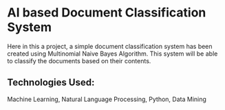 # AI based Document Classification System
Here in this a project, a simple document classification system has been created using Multinomial Naive Bayes Algorithm. This system will be able to classify the documents based on their contents.

## Technologies Used: 
Machine Learning, Natural Language Processing, Python, Data Mining